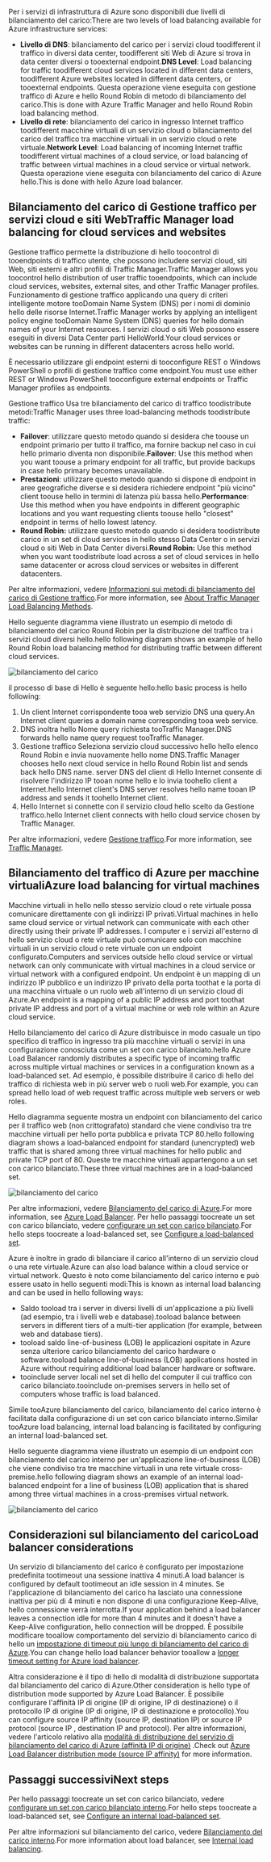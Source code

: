 

<span data-ttu-id="626f1-101">Per i servizi di infrastruttura di Azure sono disponibili due livelli di bilanciamento del carico:</span><span class="sxs-lookup"><span data-stu-id="626f1-101">There are two levels of load balancing available for Azure infrastructure services:</span></span>

* <span data-ttu-id="626f1-102">**Livello di DNS**: bilanciamento del carico per i servizi cloud toodifferent il traffico in diversi data center, toodifferent siti Web di Azure si trova in data center diversi o tooexternal endpoint.</span><span class="sxs-lookup"><span data-stu-id="626f1-102">**DNS Level**:  Load balancing for traffic toodifferent cloud services located in different data centers, toodifferent Azure websites located in different data centers, or tooexternal endpoints.</span></span> <span data-ttu-id="626f1-103">Questa operazione viene eseguita con gestione traffico di Azure e hello Round Robin di metodo di bilanciamento del carico.</span><span class="sxs-lookup"><span data-stu-id="626f1-103">This is done with Azure Traffic Manager and hello Round Robin load balancing method.</span></span>
* <span data-ttu-id="626f1-104">**Livello di rete**: bilanciamento del carico in ingresso Internet traffico toodifferent macchine virtuali di un servizio cloud o bilanciamento del carico del traffico tra macchine virtuali in un servizio cloud o rete virtuale.</span><span class="sxs-lookup"><span data-stu-id="626f1-104">**Network Level**:  Load balancing of incoming Internet traffic toodifferent virtual machines of a cloud service, or load balancing of traffic between virtual machines in a cloud service or virtual network.</span></span> <span data-ttu-id="626f1-105">Questa operazione viene eseguita con bilanciamento del carico di Azure hello.</span><span class="sxs-lookup"><span data-stu-id="626f1-105">This is done with hello Azure load balancer.</span></span>

## <a name="traffic-manager-load-balancing-for-cloud-services-and-websites"></a><span data-ttu-id="626f1-106">Bilanciamento del carico di Gestione traffico per servizi cloud e siti Web</span><span class="sxs-lookup"><span data-stu-id="626f1-106">Traffic Manager load balancing for cloud services and websites</span></span>
<span data-ttu-id="626f1-107">Gestione traffico permette la distribuzione di hello toocontrol di tooendpoints di traffico utente, che possono includere servizi cloud, siti Web, siti esterni e altri profili di Traffic Manager.</span><span class="sxs-lookup"><span data-stu-id="626f1-107">Traffic Manager allows you toocontrol hello distribution of user traffic tooendpoints, which can include cloud services, websites, external sites, and other Traffic Manager profiles.</span></span> <span data-ttu-id="626f1-108">Funzionamento di gestione traffico applicando una query di criteri intelligente motore tooDomain Name System (DNS) per i nomi di dominio hello delle risorse Internet.</span><span class="sxs-lookup"><span data-stu-id="626f1-108">Traffic Manager works by applying an intelligent policy engine tooDomain Name System (DNS) queries for hello domain names of your Internet resources.</span></span> <span data-ttu-id="626f1-109">I servizi cloud o siti Web possono essere eseguiti in diversi Data Center parti HelloWorld.</span><span class="sxs-lookup"><span data-stu-id="626f1-109">Your cloud services or websites can be running in different datacenters across hello world.</span></span>

<span data-ttu-id="626f1-110">È necessario utilizzare gli endpoint esterni di tooconfigure REST o Windows PowerShell o profili di gestione traffico come endpoint.</span><span class="sxs-lookup"><span data-stu-id="626f1-110">You must use either REST or Windows PowerShell tooconfigure external endpoints or Traffic Manager profiles as endpoints.</span></span>

<span data-ttu-id="626f1-111">Gestione traffico Usa tre bilanciamento del carico di traffico toodistribute metodi:</span><span class="sxs-lookup"><span data-stu-id="626f1-111">Traffic Manager uses three load-balancing methods toodistribute traffic:</span></span>

* <span data-ttu-id="626f1-112">**Failover**: utilizzare questo metodo quando si desidera che toouse un endpoint primario per tutto il traffico, ma fornire backup nel caso in cui hello primario diventa non disponibile.</span><span class="sxs-lookup"><span data-stu-id="626f1-112">**Failover**:  Use this method when you want toouse a primary endpoint for all traffic, but provide backups in case hello primary becomes unavailable.</span></span>
* <span data-ttu-id="626f1-113">**Prestazioni**: utilizzare questo metodo quando si dispone di endpoint in aree geografiche diverse e si desidera richiedere endpoint "più vicino" client toouse hello in termini di latenza più bassa hello.</span><span class="sxs-lookup"><span data-stu-id="626f1-113">**Performance**:  Use this method when you have endpoints in different geographic locations and you want requesting clients toouse hello "closest" endpoint in terms of hello lowest latency.</span></span>
* <span data-ttu-id="626f1-114">**Round Robin:** utilizzare questo metodo quando si desidera toodistribute carico in un set di cloud services in hello stesso Data Center o in servizi cloud o siti Web in Data Center diversi.</span><span class="sxs-lookup"><span data-stu-id="626f1-114">**Round Robin:**  Use this method when you want toodistribute load across a set of cloud services in hello same datacenter or across cloud services or websites in different datacenters.</span></span>

<span data-ttu-id="626f1-115">Per altre informazioni, vedere [Informazioni sui metodi di bilanciamento del carico di Gestione traffico](../articles/traffic-manager/traffic-manager-routing-methods.md).</span><span class="sxs-lookup"><span data-stu-id="626f1-115">For more information, see [About Traffic Manager Load Balancing Methods](../articles/traffic-manager/traffic-manager-routing-methods.md).</span></span>

<span data-ttu-id="626f1-116">Hello seguente diagramma viene illustrato un esempio di metodo di bilanciamento del carico Round Robin per la distribuzione del traffico tra i servizi cloud diversi hello.</span><span class="sxs-lookup"><span data-stu-id="626f1-116">hello following diagram shows an example of hello Round Robin load balancing method for distributing traffic between different cloud services.</span></span>

![bilanciamento del carico](./media/virtual-machines-common-load-balance/TMSummary.png)

<span data-ttu-id="626f1-118">il processo di base di Hello è seguente hello:</span><span class="sxs-lookup"><span data-stu-id="626f1-118">hello basic process is hello following:</span></span>

1. <span data-ttu-id="626f1-119">Un client Internet corrispondente tooa web servizio DNS una query.</span><span class="sxs-lookup"><span data-stu-id="626f1-119">An Internet client queries a domain name corresponding tooa web service.</span></span>
2. <span data-ttu-id="626f1-120">DNS inoltra hello Nome query richiesta tooTraffic Manager.</span><span class="sxs-lookup"><span data-stu-id="626f1-120">DNS forwards hello name query request tooTraffic Manager.</span></span>
3. <span data-ttu-id="626f1-121">Gestione traffico Seleziona servizio cloud successivo hello hello elenco Round Robin e invia nuovamente hello nome DNS.</span><span class="sxs-lookup"><span data-stu-id="626f1-121">Traffic Manager chooses hello next cloud service in hello Round Robin list and sends back hello DNS name.</span></span> <span data-ttu-id="626f1-122">server DNS del client di Hello Internet consente di risolvere l'indirizzo IP tooan nome hello e lo invia toohello client a Internet.</span><span class="sxs-lookup"><span data-stu-id="626f1-122">hello Internet client's DNS server resolves hello name tooan IP address and sends it toohello Internet client.</span></span>
4. <span data-ttu-id="626f1-123">Hello Internet si connette con il servizio cloud hello scelto da Gestione traffico.</span><span class="sxs-lookup"><span data-stu-id="626f1-123">hello Internet client connects with hello cloud service chosen by Traffic Manager.</span></span>

<span data-ttu-id="626f1-124">Per altre informazioni, vedere [Gestione traffico](../articles/traffic-manager/traffic-manager-overview.md).</span><span class="sxs-lookup"><span data-stu-id="626f1-124">For more information, see [Traffic Manager](../articles/traffic-manager/traffic-manager-overview.md).</span></span>

## <a name="azure-load-balancing-for-virtual-machines"></a><span data-ttu-id="626f1-125">Bilanciamento del traffico di Azure per macchine virtuali</span><span class="sxs-lookup"><span data-stu-id="626f1-125">Azure load balancing for virtual machines</span></span>
<span data-ttu-id="626f1-126">Macchine virtuali in hello nello stesso servizio cloud o rete virtuale possa comunicare direttamente con gli indirizzi IP privati.</span><span class="sxs-lookup"><span data-stu-id="626f1-126">Virtual machines in hello same cloud service or virtual network can communicate with each other directly using their private IP addresses.</span></span> <span data-ttu-id="626f1-127">I computer e i servizi all'esterno di hello servizio cloud o rete virtuale può comunicare solo con macchine virtuali in un servizio cloud o rete virtuale con un endpoint configurato.</span><span class="sxs-lookup"><span data-stu-id="626f1-127">Computers and services outside hello cloud service or virtual network can only communicate with virtual machines in a cloud service or virtual network with a configured endpoint.</span></span> <span data-ttu-id="626f1-128">Un endpoint è un mapping di un indirizzo IP pubblico e un indirizzo IP privato della porta toothat e la porta di una macchina virtuale o un ruolo web all'interno di un servizio cloud di Azure.</span><span class="sxs-lookup"><span data-stu-id="626f1-128">An endpoint is a mapping of a public IP address and port toothat private IP address and port of a virtual machine or web role within an Azure cloud service.</span></span>

<span data-ttu-id="626f1-129">Hello bilanciamento del carico di Azure distribuisce in modo casuale un tipo specifico di traffico in ingresso tra più macchine virtuali o servizi in una configurazione conosciuta come un set con carico bilanciato.</span><span class="sxs-lookup"><span data-stu-id="626f1-129">hello Azure Load Balancer randomly distributes a specific type of incoming traffic across multiple virtual machines or services in a configuration known as a load-balanced set.</span></span> <span data-ttu-id="626f1-130">Ad esempio, è possibile distribuire il carico di hello del traffico di richiesta web in più server web o ruoli web.</span><span class="sxs-lookup"><span data-stu-id="626f1-130">For example, you can spread hello load of web request traffic across multiple web servers or web roles.</span></span>

<span data-ttu-id="626f1-131">Hello diagramma seguente mostra un endpoint con bilanciamento del carico per il traffico web (non crittografato) standard che viene condiviso tra tre macchine virtuali per hello porta pubblica e privata TCP 80.</span><span class="sxs-lookup"><span data-stu-id="626f1-131">hello following diagram shows a load-balanced endpoint for standard (unencrypted) web traffic that is shared among three virtual machines for hello public and private TCP port of 80.</span></span> <span data-ttu-id="626f1-132">Queste tre macchine virtuali appartengono a un set con carico bilanciato.</span><span class="sxs-lookup"><span data-stu-id="626f1-132">These three virtual machines are in a load-balanced set.</span></span>

![bilanciamento del carico](./media/virtual-machines-common-load-balance/LoadBalancing.png)

<span data-ttu-id="626f1-134">Per altre informazioni, vedere [Bilanciamento del carico di Azure](../articles/load-balancer/load-balancer-overview.md).</span><span class="sxs-lookup"><span data-stu-id="626f1-134">For more information, see [Azure Load Balancer](../articles/load-balancer/load-balancer-overview.md).</span></span> <span data-ttu-id="626f1-135">Per hello passaggi toocreate un set con carico bilanciato, vedere [configurare un set con carico bilanciato](../articles/load-balancer/load-balancer-get-started-internet-arm-ps.md).</span><span class="sxs-lookup"><span data-stu-id="626f1-135">For hello steps toocreate a load-balanced set, see [Configure a load-balanced set](../articles/load-balancer/load-balancer-get-started-internet-arm-ps.md).</span></span>

<span data-ttu-id="626f1-136">Azure è inoltre in grado di bilanciare il carico all'interno di un servizio cloud o una rete virtuale.</span><span class="sxs-lookup"><span data-stu-id="626f1-136">Azure can also load balance within a cloud service or virtual network.</span></span> <span data-ttu-id="626f1-137">Questo è noto come bilanciamento del carico interno e può essere usato in hello seguenti modi:</span><span class="sxs-lookup"><span data-stu-id="626f1-137">This is known as internal load balancing and can be used in hello following ways:</span></span>

* <span data-ttu-id="626f1-138">Saldo tooload tra i server in diversi livelli di un'applicazione a più livelli (ad esempio, tra i livelli web e database).</span><span class="sxs-lookup"><span data-stu-id="626f1-138">tooload balance between servers in different tiers of a multi-tier application (for example, between web and database tiers).</span></span>
* <span data-ttu-id="626f1-139">tooload saldo line-of-business (LOB) le applicazioni ospitate in Azure senza ulteriore carico bilanciamento del carico hardware o software.</span><span class="sxs-lookup"><span data-stu-id="626f1-139">tooload balance line-of-business (LOB) applications hosted in Azure without requiring additional load balancer hardware or software.</span></span>
* <span data-ttu-id="626f1-140">tooinclude server locali nel set di hello del computer il cui traffico con carico bilanciato.</span><span class="sxs-lookup"><span data-stu-id="626f1-140">tooinclude on-premises servers in hello set of computers whose traffic is load balanced.</span></span>

<span data-ttu-id="626f1-141">Simile tooAzure bilanciamento del carico, bilanciamento del carico interno è facilitata dalla configurazione di un set con carico bilanciato interno.</span><span class="sxs-lookup"><span data-stu-id="626f1-141">Similar tooAzure load balancing, internal load balancing is facilitated by configuring an internal load-balanced set.</span></span>

<span data-ttu-id="626f1-142">Hello seguente diagramma viene illustrato un esempio di un endpoint con bilanciamento del carico interno per un'applicazione line-of-business (LOB) che viene condiviso tra tre macchine virtuali in una rete virtuale cross-premise.</span><span class="sxs-lookup"><span data-stu-id="626f1-142">hello following diagram shows an example of an internal load-balanced endpoint for a line of business (LOB) application that is shared among three virtual machines in a cross-premises virtual network.</span></span>

![bilanciamento del carico](./media/virtual-machines-common-load-balance/LOBServers.png)

## <a name="load-balancer-considerations"></a><span data-ttu-id="626f1-144">Considerazioni sul bilanciamento del carico</span><span class="sxs-lookup"><span data-stu-id="626f1-144">Load balancer considerations</span></span>
<span data-ttu-id="626f1-145">Un servizio di bilanciamento del carico è configurato per impostazione predefinita tootimeout una sessione inattiva 4 minuti.</span><span class="sxs-lookup"><span data-stu-id="626f1-145">A load balancer is configured by default tootimeout an idle session in 4 minutes.</span></span> <span data-ttu-id="626f1-146">Se l'applicazione di bilanciamento del carico ha lasciato una connessione inattiva per più di 4 minuti e non dispone di una configurazione Keep-Alive, hello connessione verrà interrotta.</span><span class="sxs-lookup"><span data-stu-id="626f1-146">If your application behind a load balancer leaves a connection idle for more than 4 minutes and it doesn't have a Keep-Alive configuration, hello connection will be dropped.</span></span> <span data-ttu-id="626f1-147">È possibile modificare tooallow comportamento del servizio di bilanciamento carico di hello un [impostazione di timeout più lungo di bilanciamento del carico di Azure](../articles/load-balancer/load-balancer-tcp-idle-timeout.md).</span><span class="sxs-lookup"><span data-stu-id="626f1-147">You can change hello load balancer behavior tooallow a [longer timeout setting for Azure load balancer](../articles/load-balancer/load-balancer-tcp-idle-timeout.md).</span></span>

<span data-ttu-id="626f1-148">Altra considerazione è il tipo di hello di modalità di distribuzione supportata dal bilanciamento del carico di Azure.</span><span class="sxs-lookup"><span data-stu-id="626f1-148">Other consideration is hello type of distribution mode supported by Azure Load Balancer.</span></span> <span data-ttu-id="626f1-149">È possibile configurare l'affinità IP di origine (IP di origine, IP di destinazione) o il protocollo IP di origine (IP di origine, IP di destinazione e protocollo).</span><span class="sxs-lookup"><span data-stu-id="626f1-149">You can configure source IP affinity (source IP, destination IP) or source IP protocol (source IP , destination IP and protocol).</span></span> <span data-ttu-id="626f1-150">Per altre informazioni, vedere l'articolo relativo alla [modalità di distribuzione del servizio di bilanciamento del carico di Azure (affinità IP di origine)](../articles/load-balancer/load-balancer-distribution-mode.md) .</span><span class="sxs-lookup"><span data-stu-id="626f1-150">Check out [Azure Load Balancer distribution mode (source IP affinity)](../articles/load-balancer/load-balancer-distribution-mode.md) for more information.</span></span>

## <a name="next-steps"></a><span data-ttu-id="626f1-151">Passaggi successivi</span><span class="sxs-lookup"><span data-stu-id="626f1-151">Next steps</span></span>
<span data-ttu-id="626f1-152">Per hello passaggi toocreate un set con carico bilanciato, vedere [configurare un set con carico bilanciato interno](../articles/load-balancer/load-balancer-get-started-ilb-arm-ps.md).</span><span class="sxs-lookup"><span data-stu-id="626f1-152">For hello steps toocreate a load-balanced set, see [Configure an internal load-balanced set](../articles/load-balancer/load-balancer-get-started-ilb-arm-ps.md).</span></span>

<span data-ttu-id="626f1-153">Per altre informazioni sul bilanciamento del carico, vedere [Bilanciamento del carico interno](../articles/load-balancer/load-balancer-internal-overview.md).</span><span class="sxs-lookup"><span data-stu-id="626f1-153">For more information about load balancer, see [Internal load balancing](../articles/load-balancer/load-balancer-internal-overview.md).</span></span>

